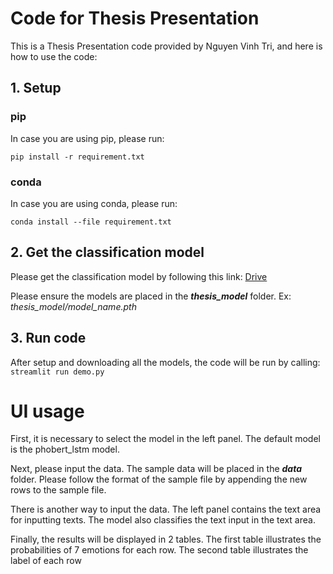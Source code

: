 # Code for Thesis Presentation
This is a Thesis Presentation code provided by Nguyen Vinh Tri, and here is how to use the code:
## 1. Setup
### pip
In case you are using pip, please run: 

```pip install -r requirement.txt```

### conda
In case you are using conda, please run:

``` conda install --file requirement.txt ```
## 2. Get the classification model
Please get the classification model by following this link: [Drive](https://drive.google.com/drive/folders/1ytZLckHCX0BNCf6YhrdKVjTxxwQT4Zsl?usp=sharing)

Please ensure the models are placed in the ***thesis_model*** folder. Ex: *thesis_model/model_name.pth*
## 3. Run code
After setup and downloading all the models, the code will be run by calling: ```streamlit run demo.py```

# UI usage
First, it is necessary to select the model in the left panel. The default model is the phobert_lstm model. 

Next, please input the data. The sample data will be placed in the ***data*** folder. Please follow the format of the sample file by appending the new rows to the sample file. 

There is another way to input the data. The left panel contains the text area for inputting texts. The model also classifies the text input in the text area. 

Finally, the results will be displayed in 2 tables. The first table illustrates the probabilities of 7 emotions for each row. The second table illustrates the label of each row
